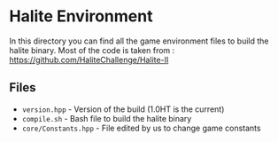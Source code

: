 # Halite Environment

In this directory you can find all the game environment files to
build the halite binary.
Most of the code is taken from :
https://github.com/HaliteChallenge/Halite-II

## Files

- `version.hpp` - Version of the build (1.0HT is the current)
- `compile.sh` - Bash file to build the halite binary
- `core/Constants.hpp` - File edited by us to change game constants
